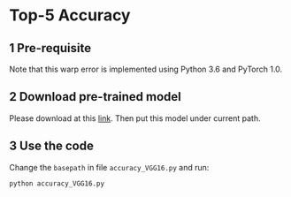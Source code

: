 # Top-5 Accuracy

## 1 Pre-requisite

Note that this warp error is implemented using Python 3.6 and PyTorch 1.0.

## 2 Download pre-trained model

Please download at this [link](). Then put this model under current path.

## 3 Use the code

Change the `basepath` in file `accuracy_VGG16.py` and run:

```bash
python accuracy_VGG16.py
```
